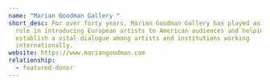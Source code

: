 ```yaml
---
name: "Marian Goodman Gallery "
short_desc: For over forty years, Marian Goodman Gallery has played an important
  role in introducing European artists to American audiences and helping to
  establish a vital dialogue among artists and institutions working
  internationally.
website: https://www.mariangoodman.com
relationship:
  - featured-donor
---
```

